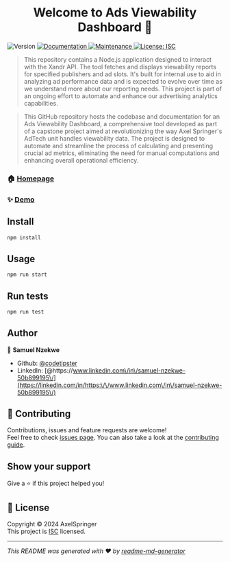 <h1 align="center">Welcome to Ads Viewability Dashboard 👋</h1>
<p>
  <img alt="Version" src="https://img.shields.io/badge/version-1.0.0-blue.svg?cacheSeconds=2592000" />
  <a href="https://docs.google.com/document/d/1NURr-SyYC_FIC7IXj2VUmuzDkGaFzf4BgmdJ6-sbEuE/edit" target="_blank">
    <img alt="Documentation" src="https://img.shields.io/badge/documentation-yes-brightgreen.svg" />
  </a>
  <a href="https://github.com/codetipster/xandr-report-tool/graphs/commit-activity" target="_blank">
    <img alt="Maintenance" src="https://img.shields.io/badge/Maintained%3F-yes-green.svg" />
  </a>
  <a href="https://github.com/codetipster/xandr-report-tool/blob/master/LICENSE" target="_blank">
    <img alt="License: ISC" src="https://img.shields.io/github/license/codetipster/Ads Viewability Dashboard" />
  </a>
</p>

> This repository contains a Node.js application designed to interact with the Xandr API. The tool fetches and displays viewability reports for specified publishers and ad slots. It's built for internal use to aid in analyzing ad performance data and is expected to evolve over time as we understand more about our reporting needs. This project is part of an ongoing effort to automate and enhance our advertising analytics capabilities. 

> This GitHub repository hosts the codebase and documentation for an Ads Viewability Dashboard, a comprehensive tool developed as part of a capstone project aimed at revolutionizing the way Axel Springer's AdTech unit handles viewability data. The project is designed to automate and streamline the process of calculating and presenting crucial ad metrics, eliminating the need for manual computations and enhancing overall operational efficiency.

### 🏠 [Homepage](https://github.com/codetipster/xandr-report-tool#readme)

### ✨ [Demo](https://google.com/me)

## Install

```sh
npm install
```

## Usage

```sh
npm run start
```

## Run tests

```sh
npm run test
```

## Author

👤 **Samuel Nzekwe**

* Github: [@codetipster](https://github.com/codetipster)
* LinkedIn: [@https:\/\/www.linkedin.com\/in\/samuel-nzekwe-50b899195\/](https://linkedin.com/in/https:\/\/www.linkedin.com\/in\/samuel-nzekwe-50b899195\/)

## 🤝 Contributing

Contributions, issues and feature requests are welcome!<br />Feel free to check [issues page](https://github.com/codetipster/xandr-report-tool/issues). You can also take a look at the [contributing guide](https://github.com/codetipster/xandr-report-tool/blob/master/CONTRIBUTING.md).

## Show your support

Give a ⭐️ if this project helped you!

## 📝 License

Copyright © 2024 AxelSpringer <br />
This project is [ISC](https://github.com/codetipster/xandr-report-tool/blob/master/LICENSE) licensed.

***
_This README was generated with ❤️ by [readme-md-generator](https://github.com/kefranabg/readme-md-generator)_